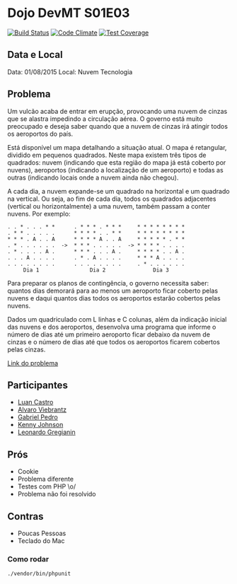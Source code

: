 # Dojo DevMT S01E03 
[![Build Status](https://travis-ci.org/devmatogrosso/dojo-s01e03-nuvem-cinza.php.svg?branch=master)](https://travis-ci.org/castrolol/dojo-s01e03-nuvem-cinza.php) [![Code Climate](https://codeclimate.com/github/devmatogrosso/dojo-s01e03-nuvem-cinza.php/badges/gpa.svg)](https://codeclimate.com/github/castrolol/dojo-s01e03-nuvem-cinza.php) [![Test Coverage](https://codeclimate.com/github/castrolol/dojo-s01e03-nuvem-cinza.php/badges/coverage.svg)](https://codeclimate.com/github/castrolol/dojo-s01e03-nuvem-cinza.php/coverage)

## Data e Local
Data: 01/08/2015
Local: Nuvem Tecnologia


## Problema

Um vulcão acaba de entrar em erupção, provocando uma nuvem de cinzas que se alastra impedindo a circulação aérea. O governo está muito preocupado e deseja saber quando que a nuvem de cinzas irá atingir todos os aeroportos do país.

Está disponível um mapa detalhando a situação atual. O mapa é retangular, dividido em pequenos quadrados. Neste mapa existem três tipos de quadrados: nuvem (indicando que esta região do mapa já está coberto por nuvens), aeroportos (indicando a localização de um aeroporto) e todas as outras (indicando locais onde a nuvem ainda não chegou).

A cada dia, a nuvem expande-se um quadrado na horizontal e um quadrado na vertical. Ou seja, ao fim de cada dia, todos os quadrados adjacentes (vertical ou horizontalmente) a uma nuvem, também passam a conter nuvens. Por exemplo:
```
. . * . . . * *      . * * * . * * *     * * * * * * * *
. * * . . . . .      * * * * . . * *     * * * * * * * *
* * * . A . . A      * * * * A . . A     * * * * * . * *
. * . . . . . .  ->  * * * . . . . .  -> * * * * . . . .
. * . . . . A .      * * * . . . A .     * * * * . . A .
. . . A . . . .      . * . A . . . .     * * * A . . . .
. . . . . . . .      . . . . . . . .     . * . . . . . .
     Dia 1                Dia 2               Dia 3
```
Para preparar os planos de contingência, o governo necessita saber: quantos dias demorará para ao menos um aeroporto ficar coberto pelas nuvens e daqui quantos dias todos os aeroportos estarão cobertos pelas nuvens.

Dados um quadriculado com L linhas e C colunas, além da indicação inicial das nuvens e dos aeroportos, desenvolva uma programa que informe o número de dias até um primeiro aeroporto ficar debaixo da nuvem de cinzas e o número de dias até que todos os aeroportos ficarem cobertos pelas cinzas.

[Link do problema](http://dojopuzzles.com/problemas/exibe/nuvem-de-cinzas/)

## Participantes 

 * [Luan Castro](https://github.com/castrolol)
 * [Alvaro Viebrantz](https://github.com/alvarowolfx)
 * [Gabriel Pedro](https://github.com/gpedro)
 * [Kenny Johnson](https://github.com/kennyjsa)
 * [Leonardo Gregianin](https://github.com/leogregianin/)

## Prós 

 * Cookie
 * Problema diferente
 * Testes com PHP \o/
 * Problema não foi resolvido

## Contras
 
 * Poucas Pessoas
 * Teclado do Mac


### Como rodar
```shell
./vendor/bin/phpunit
```
